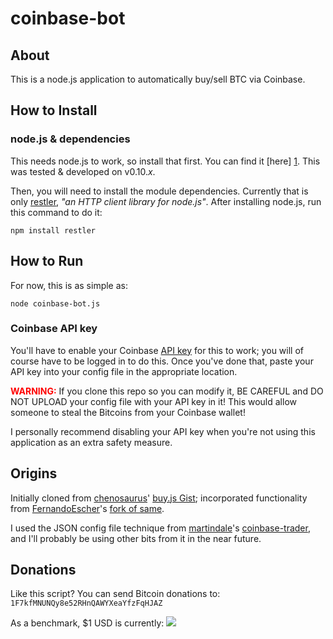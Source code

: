 coinbase-bot
============

## About ##
This is a node.js application to automatically buy/sell BTC via Coinbase.

## How to Install ##

### node.js & dependencies ###
This needs node.js to work, so install that first.  You can find it [here] [1].  This was tested & developed on v0.10.*x*.

Then, you will need to install the module dependencies.  Currently that is only [restler], *"an HTTP client library for node.js"*.  After installing node.js, run this command to do it:

    npm install restler
	
## How to Run ##
For now, this is as simple as:

    node coinbase-bot.js

### Coinbase API key ###

You'll have to enable your Coinbase [API key] for this to work; you will of course have to be logged in to do this.  Once you've done that, paste your API key into your config file in the appropriate location.

<span style="color:red">**WARNING:**</span> If you clone this repo so you can modify it, BE CAREFUL and DO NOT UPLOAD your config file with your API key in it!  This would allow someone to steal the Bitcoins from your Coinbase wallet!  

I personally recommend disabling your API key when you're not using this application as an extra safety measure.

## Origins ##
Initially cloned from [chenosaurus]' [buy.js Gist]; incorporated functionality from [FernandoEscher]'s [fork of same].

I used the JSON config file technique from [martindale]'s [coinbase-trader], and I'll probably be using other bits from it in the near future.

## Donations ##
Like this script?  You can send Bitcoin donations to: `1F7kfMNUNQy8e52RHnQAWYXeaYfzFqHJAZ`

As a benchmark, $1 USD is currently: <img src="http://btcticker.appspot.com/mtgox/1.00usd.png">

[1]: http://nodejs.org/
[restler]: https://github.com/danwrong/restler
[API key]: https://coinbase.com/account/integrations
[chenosaurus]: https://gist.github.com/chenosaurus
[buy.js Gist]: https://gist.github.com/chenosaurus/5102546
[FernandoEscher]: https://gist.github.com/FernandoEscher
[fork of same]: https://gist.github.com/FernandoEscher/5103601
[martindale]: https://github.com/martindale
[coinbase-trader]: https://github.com/martindale/coinbase-trader